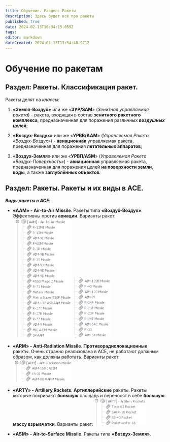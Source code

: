 ```yaml
---
title: Обучение. Раздел: Ракеты
description: Здесь будет всё про ракеты
published: true
date: 2024-02-13T16:34:15.059Z
tags: 
editor: markdown
dateCreated: 2024-01-13T13:54:48.971Z
---
```


# Обучение по ракетам
## Раздел: Ракеты. Классификация ракет.

Ракеты делят на *классы*:

1. **«Земля-Воздух»** или же «**ЗУР/SAM**» (*Зенитная управляемая ракета*) - ракета, входящая в состав **зенитного ракетного комплекса**, предназначенная для поражения различных ***воздушных целей***;

2. **«Воздух-Воздух»** или же «**УРВВ/AAM**» (*Управляемая Ракета «Воздух-Воздух»*) - **авиационная** управляемая ракета, предназначенная для поражения **летательных аппаратов**;

3. «**Воздух-Земля»** или же «**УРВП/ASM**» (*Управляемая Ракета «Воздух-Поверхность»*) - **авиационная** управляемая ракета, предназначенная для поражения целей **на поверхности земли**, **воды**, а также **заглублённых объектов**.

## Раздел: Ракеты. Ракеты и их виды в ACE.

***Виды ракеты в ACE***:

- **«AAM» - Air-to-Air Missile**. Ракеты типа **«Воздух-Воздух»**. Эффективны против **авиации**. Варианты ракет:
 ![ace_aam_rockets_part1.png](/ace_aam_rockets_part1.png) ![ace_aam_rockets_part2.png](/ace_aam_rockets_part2.png)
 
- **«ARM» - Anti-Radiation Missile**. **Противорадиолокационные** ракеты. Очень странно реализована в ACE, не работают должным образом, как должны работать. Варианты ракет:
![ace_arm_rockets.png](/ace_arm_rockets.png)

- **«ARTY» - Artillery Rockets**. **Артиллерийские** ракеты. Ракеты которые покривают **большую** площадь и переносят в себе **большую массу взрывчатки**. Варианты ракет: 
![ace_arty_rockets.png](/ace_arty_rockets.png)

- **«ASM» - Air-to-Surface Missile**. Ракеты типа **«Воздух-Земля»**. 















